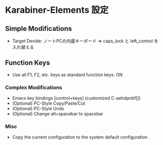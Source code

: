 # Karabiner-Elements 設定

## Simple Modifications

* Target Devide: ノートPCの内蔵キーボード => caps_lock と left_control を入れ替える

## Function Keys

* Use all F1, F2, etc. keys as standard function keys: ON

### Complex Modifications

* Emacs key bindings [control+keys] (customized C-aehdpnbf[])
* (Optional) PC-Style Copy/Paste/Cut
* (Optional) PC-Style Undo
* (Optional) Change alt+spacebar to spacebar

### Misc

* Copy the current configuration to the system default configuration
